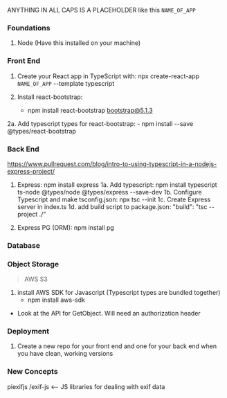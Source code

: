ANYTHING IN ALL CAPS IS A PLACEHOLDER like this `NAME_OF_APP`

### Foundations ###
1. Node (Have this installed on your machine)

### Front End ###
1. Create your React app in TypeScript with: npx create-react-app `NAME_OF_APP` --template typescript 

2. Install react-bootstrap: 
    - npm install react-bootstrap bootstrap@5.1.3

2a. Add typescript types for react-bootstrap: 
    - npm install --save @types/react-bootstrap


### Back End ###

https://www.pullrequest.com/blog/intro-to-using-typescript-in-a-nodejs-express-project/

1. Express: npm install express
1a. Add typescript: 
    npm install typescript ts-node @types/node @types/express --save-dev
1b. Configure Typescript and make tsconfig.json:
    npx tsc --init
1c. Create Express server in index.ts
1d. add build script to package.json: 
    "build": "tsc --project ./"

2. Express PG (ORM): npm install pg

### Database ###

### Object Storage ###
> AWS S3
1. install AWS SDK for Javascript (Typescript types are bundled together)
    - npm install aws-sdk


- Look at the API for GetObject. Will need an authorization header


### Deployment ###
1. Create a new repo for your front end and one for your back end when you have
clean, working versions

### New Concepts ###

piexifjs /exif-js <-- JS libraries for dealing with exif data